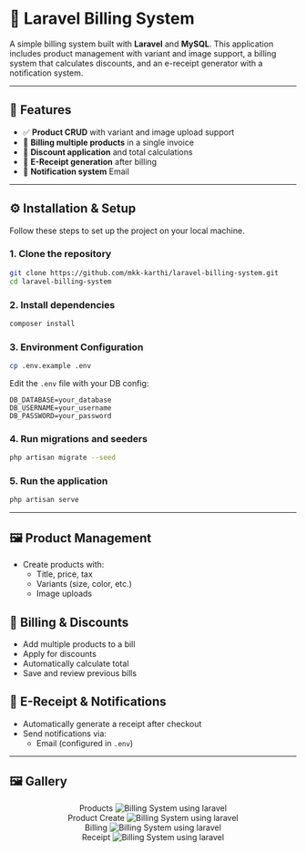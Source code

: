 
# 🧾 Laravel Billing System

A simple billing system built with **Laravel** and **MySQL**. This application includes product management with variant and image support, a billing system that calculates discounts, and an e-receipt generator with a notification system.

---

## 🚀 Features

- ✅ **Product CRUD** with variant and image upload support  
- 🛒 **Billing multiple products** in a single invoice  
- 💸 **Discount application** and total calculations  
- 📄 **E-Receipt generation** after billing  
- 🔔 **Notification system** Email

---

## ⚙️ Installation & Setup

Follow these steps to set up the project on your local machine.

### 1. Clone the repository

```bash
git clone https://github.com/mkk-karthi/laravel-billing-system.git
cd laravel-billing-system
```

### 2. Install dependencies
```bash
composer install
```

### 3. Environment Configuration
```bash
cp .env.example .env
```
Edit the `.env` file with your DB config:

```env
DB_DATABASE=your_database
DB_USERNAME=your_username
DB_PASSWORD=your_password
```

### 4. Run migrations and seeders
```bash
php artisan migrate --seed
```

### 5. Run the application
```bash
php artisan serve
```

---
## 🖼 Product Management

-   Create products with:
    -   Title,  price, tax
    -   Variants (size, color, etc.)
    -   Image uploads

## 🧮 Billing & Discounts

-   Add multiple products to a bill
-   Apply for discounts
-   Automatically calculate total
-   Save and review previous bills

## 📩 E-Receipt & Notifications

-   Automatically generate a receipt after checkout
-   Send notifications via:
    -   Email (configured in `.env`)

---

## 🖼️ Gallery

<p align="center">
Products
<img src="https://raw.githubusercontent.com/mkk-karthi/billing-system-laravel/master/public/tutorial/products.png" alt="Billing System using laravel"><br>
Product Create
<img src="https://raw.githubusercontent.com/mkk-karthi/billing-system-laravel/master/public/tutorial/product-create.png" alt="Billing System using laravel"><br>
Billing
<img src="https://raw.githubusercontent.com/mkk-karthi/billing-system-laravel/master/public/tutorial/billing.png" alt="Billing System using laravel"><br>
Receipt
<img src="https://raw.githubusercontent.com/mkk-karthi/billing-system-laravel/master/public/tutorial/receipt.png" alt="Billing System using laravel"><br>
</p>

